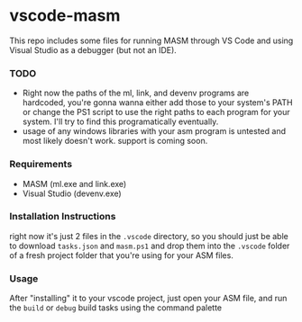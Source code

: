 # vscode-masm

This repo includes some files for running MASM through VS Code and using Visual Studio as a debugger (but not an IDE).

### TODO

- Right now the paths of the ml, link, and devenv programs are hardcoded, you're gonna wanna either add those to your system's PATH or change the PS1 script to use the right paths to each program for your system. I'll try to find this programatically eventually.
- usage of any windows libraries with your asm program is untested and most likely doesn't work. support is coming soon.

### Requirements

- MASM (ml.exe and link.exe)
- Visual Studio (devenv.exe)

### Installation Instructions

right now it's just 2 files in the `.vscode` directory, so you should just be able to download `tasks.json` and `masm.ps1` and drop them into the `.vscode` folder of a fresh project folder that you're using for your ASM files.

### Usage

After "installing" it to your vscode project, just open your ASM file, and run the `build` or `debug` build tasks using the command palette